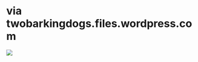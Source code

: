 <!--
id: 408023207
link: http://tumblr.atmos.org/post/408023207/via-twobarkingdogs-files-wordpress-com
slug: via-twobarkingdogs-files-wordpress-com
date: Tue Feb 23 2010 17:29:10 GMT-0800 (PST)
publish: 2010-02-023
tags: 
title: via twobarkingdogs.files.wordpress.com
-->


via twobarkingdogs.files.wordpress.com
======================================

![](http://31.media.tumblr.com/tumblr_kybo4mqbax1qz4sngo1_400.jpg)


